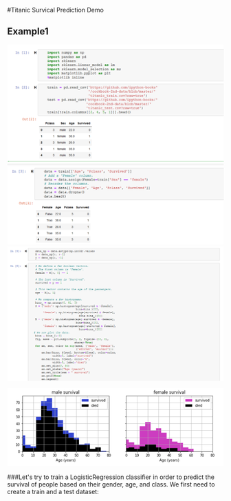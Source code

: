 #Titanic Survical Prediction Demo

## Example1
![Alt text](/screen_shots/Screenshot_12.png?raw=true "Simple Code on IPython Notebooks")
![Alt text](/screen_shots/Screenshot_13.png?raw=true "Simple Code on IPython Notebooks")
![Alt text](/screen_shots/Screenshot_14.png?raw=true "Simple Code on IPython Notebooks")

![Alt text](/screen_shots/Screenshot_15.png?raw=true "Simple Code on IPython Notebooks")

###Let's try to train a LogisticRegression classifier in order to predict the survival of people based on their gender, age, and class. We first need to create a train and a test dataset:
